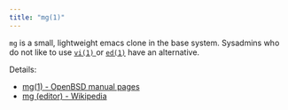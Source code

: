 ```yaml
---
title: "mg(1)"
---
```


`mg` is a small, lightweight emacs clone in the base system. Sysadmins who do
not like to use [`vi(1)` ](http://man.openbsd.org/vi.1) or
[`ed(1)`](http://man.openbsd.org/ed.1) have an alternative.

Details:

* [mg(1) - OpenBSD manual pages](http://man.openbsd.org/OpenBSD-current/man1/mg.1)
* [mg (editor) - Wikipedia](https://en.wikipedia.org/wiki/Mg_(editor))
